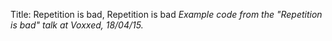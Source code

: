 Title: Repetition is bad, Repetition is bad
*Example code from the "Repetition is bad" talk at Voxxed, 18/04/15.*


